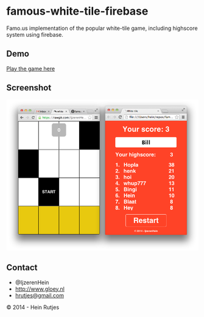 famous-white-tile-firebase
==========

Famo.us implementation of the popular white-tile game, including highscore system using firebase.

## Demo

[Play the game here](https://rawgit.com/IjzerenHein/famous-white-tile-firebase/master/index.html)

## Screenshot

![screenshot](screenshot.png)

## Contact
- 	@IjzerenHein
- 	http://www.gloey.nl
- 	hrutjes@gmail.com

© 2014 - Hein Rutjes